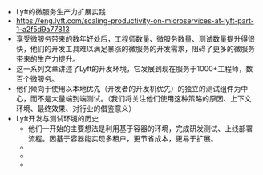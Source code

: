 - Lyft的微服务生产力扩展实践
- https://eng.lyft.com/scaling-productivity-on-microservices-at-lyft-part-1-a2f5d9a77813
- 享受微服务带来的数年好处后，工程师数量、微服务数量、测试数量提升得很快，他们的开发工具难以满足暴涨的微服务的开发需求，阻碍了更多的微服务带来的生产力提升。
- 这一系列文章讲述了Lyft的开发环境，它发展到现在服务于1000+工程师，数百个微服务。
- 他们倾向于使用以本地优先（开发者的开发机优先）的独立的测试组件为中心，而不是大量端到端测试。（我们将关注他们使用这种策略的原因、上下文环境、最终效果、对行业的借鉴意义）
- Lyft开发与测试环境的历史
	- 他们一开始的主要想法是利用基于容器的环境，完成研发测试、上线部署流程。因基于容器能实现多租户，更节省成本，更易于扩展。
	-
	-
	-